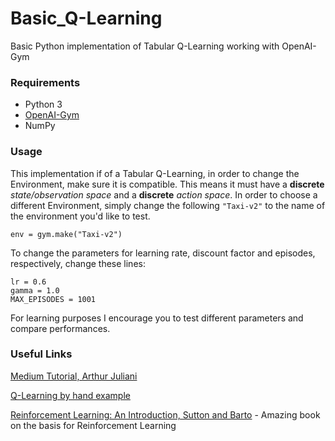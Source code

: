# Basic_Q-Learning
Basic Python implementation of Tabular Q-Learning working with OpenAI-Gym

### Requirements
* Python 3
* [OpenAI-Gym](https://github.com/openai/gym)
* NumPy

### Usage
This implementation if of a Tabular Q-Learning, in order to change the Environment, make sure it is compatible. This means it must have a **discrete** *state/observation space* and a **discrete** *action space*. In order to choose a different Environment, simply change the following `"Taxi-v2"` to the name of the environment you'd like to test.
```
env = gym.make("Taxi-v2")
```
To change the parameters for learning rate, discount factor and episodes, respectively, change these lines: 
```
lr = 0.6
gamma = 1.0
MAX_EPISODES = 1001
```
For learning purposes I encourage you to test different parameters and compare performances.

### Useful Links

[Medium Tutorial, Arthur Juliani](https://medium.com/emergent-future/simple-reinforcement-learning-with-tensorflow-part-0-q-learning-with-tables-and-neural-networks-d195264329d0)

[Q-Learning by hand example](http://mnemstudio.org/path-finding-q-learning-tutorial.htm)

[Reinforcement Learning: An Introduction, Sutton and Barto](http://incompleteideas.net/book/the-book.html) - Amazing book on the basis for Reinforcement Learning
